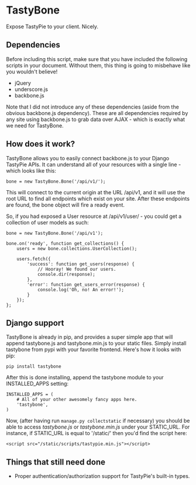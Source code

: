 TastyBone
=========

Expose TastyPie to your client. Nicely.

Dependencies
------------

Before including this script, make sure that you have included the following
scripts in your document. Without them, this thing is going to misbehave like
you wouldn't believe!

- jQuery
- underscore.js
- backbone.js

Note that I did not introduce any of these dependencies (aside from the obvious
backbone.js dependency). These are all dependencies required by any site using
backbone.js to grab data over AJAX - which is exactly what we need for
TastyBone.

How does it work?
-----------------

TastyBone allows you to easily connect backbone.js to your Django TastyPie
APIs. It can understand all of your resources with a single line - which
looks like this:

    bone = new TastyBone.Bone('/api/v1/');

This will connect to the current origin at the URL /api/v1, and it will
use the root URL to find all endpoints which exist on your site. After
these endpoints are found, the bone object will fire a ready event.

So, if you had exposed a User resource at /api/v1/user/ - you could get a
collection of user models as such:

	bone = new TastyBone.Bone('/api/v1');

	bone.on('ready', function get_collections() {
		users = new bone.collections.UserCollection();

		users.fetch({
			'success': function get_users(response) {
				// Hooray! We found our users.
				console.dir(response);
			},
			'error': function get_users_error(response) {
				console.log('Oh, no! An error!');
			}
		});
	};

Django support
--------------

TastyBone is already in pip, and provides a super simple app that will append
tastybone.js and tastybone.min.js to your static files. Simply install
tastybone from pypi with your favorite frontend. Here's how it looks with pip:

	pip install tastybone

After this is done installing, append the tastybone module to your
INSTALLED_APPS setting:

	INSTALLED_APPS = (
		# All of your other awesomely fancy apps here.
		'tastybone',
	)

Now, (after having run `manage.py collectstatic` if necessary) you should be
able to access *tastybone.js* or *tastybone.min.js* under your STATIC_URL. For
instance, if STATIC_URL is equal to '/static/' then you'd find the script here:

	<script src="/static/scripts/tastypie.min.js"></script>

Things that still need done
---------------------------

- Proper authentication/authorization support for TastyPie's built-in types.
